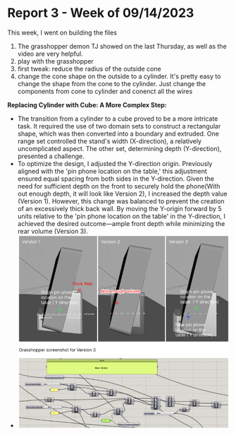 # Report 3 - Week of 09/14/2023 #
This week, I went on building the files 
1. The grasshopper demon TJ showed on the last Thursday, as well as the video are very helpful.
2. play with the grasshopper
3. first tweak: reduce the radius of the outside cone
4. change the cone shape on the outside to a cylinder. It's pretty easy to change the shape from the cone to the cylinder. Just change the components from cone to cylinder and conenct all the wires

**Replacing Cylinder with Cube: A More Complex Step:**

- The transition from a cylinder to a cube proved to be a more intricate task. It required the use of two domain sets to construct a rectangular shape, which was then converted into a boundary and extruded. One range set controlled the stand's width (X-direction), a relatively uncomplicated aspect. The other set, determining depth (Y-direction), presented a challenge.
- To optimize the design, I adjusted the Y-direction origin. Previously aligned with the 'pin phone location on the table,' this adjustment ensured equal spacing from both sides in the Y-direction. Given the need for sufficient depth on the front to securely hold the phone(With out enough depth, it will look like Version 2), I increased the depth value (Version 1). However, this change was balanced to prevent the creation of an excessively thick back wall. By moving the Y-origin forward by 5 units relative to the 'pin phone location on the table' in the Y-direction, I achieved the desired outcome—ample front depth while minimizing the rear volume (Version 3).
- ![Replacing Cylinder with Cube Illustration](./09-14/5.png)
